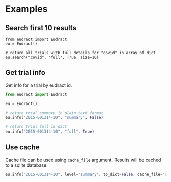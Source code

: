# Examples

## Search first 10 results

```
from eudract import Eudract
eu = Eudract()

# return all trials with full details for "covid" in array of dict
eu.search("covid", "full", True, size=10) 

```

## Get trial info

Get info for a trial by eudract id.

```python
from eudract import Eudract

eu = Eudract()

# return trial summary in plain text format
eu.info("2015-001314-10", "summary", False) 

# return trial full in dict
eu.info("2015-001314-10", "full", True) 
```

## Use cache

Cache file can be used using `cache_file` argument.
Results will be cached to a sqlite database.

```python
eu.info("2015-001314-10", level="summary", to_dict=False, cache_file="euract.db")

```
